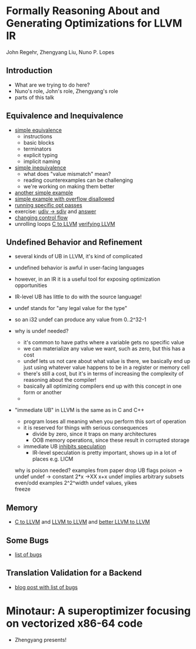 # Formally Reasoning About and Generating Optimizations for LLVM IR

John Regehr, Zhengyang Liu, Nuno P. Lopes

## Introduction

- What are we trying to do here?
- Nuno's role, John's role, Zhengyang's role
- parts of this talk

## Equivalence and Inequivalence

- [simple equivalence](https://alive2.llvm.org/ce/z/arJCEv)
  - instructions
  - basic blocks
  - terminators
  - explicit typing
  - implicit naming
- [simple inequivalence](https://alive2.llvm.org/ce/z/gtT2J4)
  - what does "value mismatch" mean?
  - reading counterexamples can be challenging
  - we're working on making them better
- [another simple example](https://alive2.llvm.org/ce/z/ZdEyvR)
- [simple example with overflow disallowed](https://alive2.llvm.org/ce/z/qhL7v9)
- [running specific opt passes](https://alive2.llvm.org/ce/z/4H2oo5)
- exercise: [udiv -> sdiv](https://alive2.llvm.org/ce/z/IsgIcg) and [answer](https://alive2.llvm.org/ce/z/LS6Hty)
- [changing control flow]()
- unrolling loops [C to LLVM](https://gcc.godbolt.org/z/bx3YMeEe8) [verifying LLVM](https://alive2.llvm.org/ce/z/KnE2Su)

## Undefined Behavior and Refinement

- several kinds of UB in LLVM, it's kind of complicated

- undefined behavior is awful in user-facing languages
- however, in an IR it is a useful tool for exposing optimization opportunities
- IR-level UB has little to do with the source language!

- undef stands for "any legal value for the type"
- so an i32 undef can produce any value from 0..2^32-1
- why is undef needed?
  - it's common to have paths where a variable gets no specific value
  - we can materialize any value we want, such as zero, but this has a cost
  - undef lets us not care about what value is there, we basically end up just
    using whatever value happens to be in a register or memory cell
  - there's still a cost, but it's in terms of increasing the complexity of reasoning
    about the compiler!
  - basically all optimizing compilers end up with this concept in one form or another
  - 

- "immediate UB" in LLVM is the same as in C and C++
  - program loses all meaning when you perform this sort of operation
  - it is reserved for things with serious consequences
    - divide by zero, since it traps on many architectures
    - OOB memory operations, since these result in corrupted storage
  - immediate UB [inhibits speculation](https://alive2.llvm.org/ce/z/wyArce)
    - IR-level speculation is pretty important, shows up in a lot of places e.g. LICM

  why is poison needed?
    examples from paper
  drop UB flags
  poison -> undef
  undef -> constant
  2*x ->XX x+x
  undef implies arbitrary subsets
    even/odd examples
  2^2^width undef values, yikes  
  freeze

## Memory

- [C to LLVM](https://gcc.godbolt.org/z/ooP5jEao3) and [LLVM to LLVM](https://alive2.llvm.org/ce/z/emHFcp) and [better LLVM to LLVM](https://alive2.llvm.org/ce/z/9jEVvb)

## Some Bugs

- [list of bugs](https://github.com/AliveToolkit/alive2/blob/master/BugList.md)

## Translation Validation for a Backend

- [blog post with list of bugs](https://blog.regehr.org/archives/2265)

# Minotaur: A superoptimizer focusing on vectorized x86-64 code

- Zhengyang presents!
